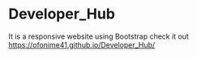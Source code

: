 # Developer_Hub
It is a responsive website using Bootstrap
check it out https://ofonime41.github.io/Developer_Hub/
